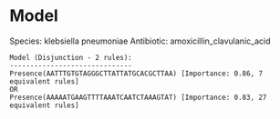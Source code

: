 
# Model

Species: klebsiella pneumoniae
Antibiotic: amoxicillin_clavulanic_acid

```
Model (Disjunction - 2 rules):
------------------------------
Presence(AATTTGTGTAGGGCTTATTATGCACGCTTAA) [Importance: 0.86, 7 equivalent rules]
OR
Presence(AAAAATGAAGTTTTAAATCAATCTAAAGTAT) [Importance: 0.83, 27 equivalent rules]

```

